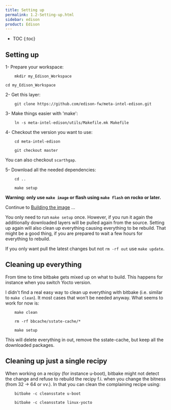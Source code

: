 ```yaml
---
title: Setting up
permalink: 1.2-Setting-up.html
sidebar: edison
product: Edison
---
```

* TOC
{:toc}
## Setting up

1- Prepare your workspace:

        mkdir my_Edison_Workspace
		
	cd my_Edison_Workspace

2- Get this layer:

        git clone https://github.com/edison-fw/meta-intel-edison.git

3- Make things easier with 'make':

        ln -s meta-intel-edison/utils/Makefile.mk Makefile

4- Checkout the version you want to use:

        cd meta-intel-edison

        git checkout master

You can also checkout `scarthgap`.

5- Download all the needed dependencies:

        cd ..

        make setup

**Warning: only use `make image` or flash using `make flash` on rocko or later.**

Continue to [Building the image](2.0-Building-and-installing-the-image.html#building-the-image) ...

You only need to run `make setup` once. However, if you run it again the additionally downloaded layers will be pulled again from the source. Setting up again will also clean up everything causing everything to be rebuild. That might be a good thing, if you are prepared to wait a few hours for everything to rebuild.

If you only want pull the latest changes but not `rm -rf out` use `make update`.

## Cleaning up everything
From time to time bitbake gets mixed up on what to build. This happens for instance when you switch Yocto version. 

I didn't find a real easy way to clean up everything with bitbake (i.e. similar to `make clean`). It most cases that won't be needed anyway. What seems to work for now is:

        make clean

        rm -rf bbcache/sstate-cache/*

        make setup

This will delete everything in out, remove the sstate-cache, but keep all the downloaded packages.

## Cleaning up just a single recipy
When working on a recipy (for instance u-boot), bitbake might not detect the change and refuse to rebuild the recipy f.i. when you change the bitness (from 32 -> 64 or vv.). In that you can clean the complaining recipe using:

        bitbake -c cleansstate u-boot

        bitbake -c cleansstate linux-yocto
